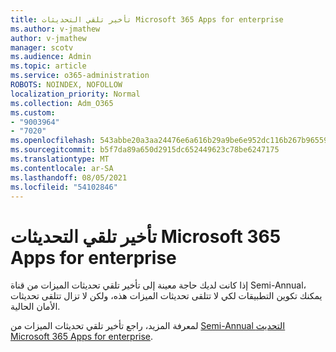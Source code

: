 ```yaml
---
title: تأخير تلقي التحديثات Microsoft 365 Apps for enterprise
ms.author: v-jmathew
author: v-jmathew
manager: scotv
ms.audience: Admin
ms.topic: article
ms.service: o365-administration
ROBOTS: NOINDEX, NOFOLLOW
localization_priority: Normal
ms.collection: Adm_O365
ms.custom:
- "9003964"
- "7020"
ms.openlocfilehash: 543abbe20a3aa24476e6a616b29a9be6e952dc116b267b965597006d9413e02c
ms.sourcegitcommit: b5f7da89a650d2915dc652449623c78be6247175
ms.translationtype: MT
ms.contentlocale: ar-SA
ms.lasthandoff: 08/05/2021
ms.locfileid: "54102846"
---
```

# <a name="delay-receiving-updates-to-microsoft-365-apps-for-enterprise"></a>تأخير تلقي التحديثات Microsoft 365 Apps for enterprise

إذا كانت لديك حاجة معينة إلى تأخير تلقي تحديثات الميزات من قناة Semi-Annual، يمكنك تكوين التطبيقات لكي لا تتلقى تحديثات الميزات هذه، ولكن لا تزال تتلقى تحديثات الأمان الحالية.

لمعرفة المزيد، راجع تأخير تلقي تحديثات الميزات من [Semi-Annual التحديث Microsoft 365 Apps for enterprise](https://go.microsoft.com/fwlink/?linkid=2109533).
